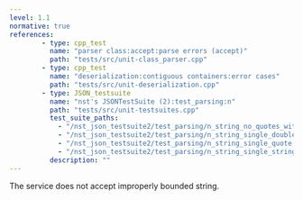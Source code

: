 ```yaml
---
level: 1.1
normative: true
references:
        - type: cpp_test
          name: "parser class:accept:parse errors (accept)"
          path: "tests/src/unit-class_parser.cpp"
        - type: cpp_test
          name: "deserialization:contiguous containers:error cases"
          path: "tests/src/unit-deserialization.cpp"
        - type: JSON_testsuite
          name: "nst's JSONTestSuite (2):test_parsing:n"
          path: "tests/src/unit-testsuites.cpp"
          test_suite_paths:
            - "/nst_json_testsuite2/test_parsing/n_string_no_quotes_with_bad_escape.json"
            - "/nst_json_testsuite2/test_parsing/n_string_single_doublequote.json"
            - "/nst_json_testsuite2/test_parsing/n_string_single_quote.json"
            - "/nst_json_testsuite2/test_parsing/n_string_single_string_no_double_quotes.json"
          description: ""
---
```


The service does not accept improperly bounded string.